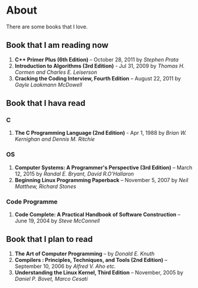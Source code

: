 # About #
There are some books that I love. 

## Book that I am reading now
1. **C++ Primer Plus (6th Edition)** – October 28, 2011 by *Stephen Prata* 
2. **Introduction to Algorithms (3rd Edition)** - Jul 31, 2009 by *Thomas H. Cormen and Charles E. Leiserson*
3. **Cracking the Coding Interview, Fourth Edition** – August 22, 2011 by *Gayle Laakmann McDowell*

## Book that I hava read
### C
1. **The C Programming Language (2nd Edition)** - Apr 1, 1988 by *Brian W. Kernighan and Dennis M. Ritchie*

### OS
1. **Computer Systems: A Programmer's Perspective (3rd Edition)** – March 12, 2015 by *Randal E. Bryant, David R.O'Hallaron*
2. **Beginning Linux Programming Paperback** – November 5, 2007 by *Neil Matthew, Richard Stones*

### Code Programme
1. **Code Complete: A Practical Handbook of Software Construction** – June 19, 2004 by *Steve McConnell*

## Book that I plan to read
1. **The Art of Computer Programming** – by *Donald E. Knuth*
2. **Compilers : Principles, Techniques, and Tools (2nd Edition)** – September 10, 2006 by *Alfred V. Aho etc.*
3. **Understanding the Linux Kernel, Third Edition** – November, 2005 by *Daniel P. Bovet, Marco Cesati*
